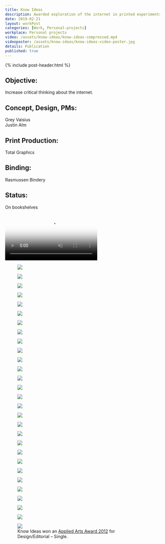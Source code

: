 ```yaml
---
title: Know Ideas
description: Awarded exploration of the internet in printed experiments.
date: 2019-02-21
layout: workPost
categories: [Work, Personal-projects]
workplace: Personal projects
video: /assets/know-ideas/know-ideas-compressed.mp4
videoposter: /assets/know-ideas/know-ideas-video-poster.jpg
details: Publication
published: true
---
```


<div class="mw-1024  u-mar-auto  u-mar-b05">
    {% include post-header.html %}
    <div class="project-metadata  u-mar-auto  u-mar-t05  u-mar-b00">
        <div class="objective">
            <h2 class="as-h5  u-noMargin  u-mar-b01"><strong>Objective</strong>:</h2>
            <p class="u-noMargin  u-mar-b02">Increase critical thinking about the internet.</p>
        </div>
        <div>
            <h2 class="as-h5  u-noMargin  u-mar-b01"><strong>Concept, Design, PMs</strong>:</h2>
            <p class="u-noMargin  u-mar-b02">Grey Vaisius<br>Justin Alm</p>
        </div>
        <div>
            <h2 class="as-h5  u-noMargin  u-mar-b01"><strong>Print Production</strong>:</h2>
            <p class="u-noMargin  u-mar-b02">Total Graphics</p>
        </div>
        <div>
            <h2 class="as-h5  u-noMargin  u-mar-b01"><strong>Binding</strong>:</h2>
            <p class="u-noMargin  u-mar-b02">Rasmussen Bindery</p>
        </div>
        <div>
            <h2 class="as-h5  u-noMargin  u-mar-b01"><strong>Status</strong>:</h2>
            <p class="u-noMargin  u-mar-b02">On bookshelves</p>
        </div>
    </div>
</div>

<div class="mw-1024  u-mar-auto  u-mar-b04">
    <div class="Grid  Grid--withGutters">
        <div class="Grid-cell  u-size1of1">
            <div class="media">
                <video autoplay loop muted playsinline type="video/mp4" src="/assets/know-ideas/know-ideas-in-article2.mp4" poster="/assets/know-ideas/know-ideas-video-poster.jpg"></video>
            </div>
        </div>
        <div class="Grid-cell  u-size1of2">
            <figure>
                <img src="/assets/know-ideas/know-ideas-cover.jpg"/>
            </figure>
        </div>
        <div class="Grid-cell  u-size1of2">
            <figure>
                <img src="/assets//know-ideas/know-ideas-back-cover.jpg"/>
            </figure>
        </div>
        <div class="Grid-cell  u-size1of2">
            <figure>
                <img src="/assets/know-ideas/ki-93.jpg"/>
            </figure>
        </div>
        <div class="Grid-cell  u-size1of2">
            <figure>
                <img src="/assets//know-ideas/know-ideas-pages.jpg"/>
            </figure>
        </div>
        <div class="Grid-cell  u-size1of4">
            <figure>
                <img src="/assets/know-ideas/ki-11.jpg"/>
            </figure>
        </div>
        <div class="Grid-cell  u-size1of4">
            <figure>
                <img src="/assets//know-ideas/ki-12.jpg"/>
            </figure>
        </div>
        <div class="Grid-cell  u-size1of4">
            <figure>
                <img src="/assets/know-ideas/ki-13.jpg"/>
            </figure>
        </div>
        <div class="Grid-cell  u-size1of4">
            <figure>
                <img src="/assets//know-ideas/ki-14.jpg"/>
            </figure>
        </div>
        <div class="Grid-cell  u-size1of2">
            <figure>
                <img src="/assets/know-ideas/ki-43.jpg"/>
            </figure>
        </div>
        <div class="Grid-cell  u-size1of2">
            <figure>
                <img src="/assets//know-ideas/ki-44.jpg"/>
            </figure>
        </div>
        <div class="Grid-cell  u-size1of3">
            <figure>
                <img src="/assets/know-ideas/ki-32.jpg"/>
            </figure>
        </div>
        <div class="Grid-cell  u-size1of3">
            <figure>
                <img src="/assets//know-ideas/ki-33.jpg"/>
            </figure>
        </div>
        <div class="Grid-cell  u-size1of3">
            <figure>
                <img src="/assets/know-ideas/ki-34.jpg"/>
            </figure>
        </div>
        <div class="Grid-cell  u-size1of2">
            <figure>
                <img src="/assets/know-ideas/ki-28.jpg"/>
            </figure>
        </div>
        <div class="Grid-cell  u-size1of2">
            <figure>
                <img src="/assets//know-ideas/ki-29.jpg"/>
            </figure>
        </div>
        <div class="Grid-cell  u-size1of3">
            <figure>
                <img src="/assets/know-ideas/ki-49.jpg"/>
            </figure>
        </div>
        <div class="Grid-cell  u-size1of3">
            <figure>
                <img src="/assets//know-ideas/ki-50.jpg"/>
            </figure>
        </div>
        <div class="Grid-cell  u-size1of3">
            <figure>
                <img src="/assets/know-ideas/ki-51.jpg"/>
            </figure>
        </div>
        <div class="Grid-cell  u-size1of2">
            <figure>
                <img src="/assets/know-ideas/ki-54.jpg"/>
            </figure>
        </div>
        <div class="Grid-cell  u-size1of2">
            <figure>
                <img src="/assets//know-ideas/ki-55.jpg"/>
            </figure>
        </div>
        <div class="Grid-cell  u-size1of3">
            <figure>
                <img src="/assets/know-ideas/ki-19.jpg"/>
            </figure>
        </div>
        <div class="Grid-cell  u-size1of3">
            <figure>
                <img src="/assets//know-ideas/ki-21.jpg"/>
            </figure>
        </div>
        <div class="Grid-cell  u-size1of3">
            <figure>
                <img src="/assets/know-ideas/ki-24.jpg"/>
            </figure>
        </div>
        <div class="Grid-cell  u-size1of2">
            <figure>
                <img src="/assets/know-ideas/ki-58.jpg"/>
            </figure>
        </div>
        <div class="Grid-cell  u-size1of2">
            <figure>
                <img src="/assets//know-ideas/ki-76.jpg"/>
            </figure>
        </div>
        <div class="Grid-cell  u-size1of3">
            <figure>
                <img src="/assets//know-ideas/know-ideas-process.jpg"/>
            </figure>
        </div>
        <div class="Grid-cell  u-size1of3">
            <figure>
                <img src="/assets/know-ideas/know-ideas-full-cover.jpg"/>
            </figure>
        </div>
        <div class="Grid-cell  u-size1of3">
            <figure>
                <img src="/assets/know-ideas/know-ideas-exhibition-space.jpg"/>
            </figure>
        </div>
        <div class="Grid-cell  u-size1of1">
            <figure>
                <img src="/assets/know-ideas/know-ideas-applied-arts-award.jpg"/>
                <figcaption>Know Ideas won an <a href="http://www.appliedartsmag.com/winners_gallery/student/?id=981&year=2012&clip=1" target="_blank">Applied Arts Award 2012</a> for Design/Editorial – Single.</figcaption>
            </figure>
        </div>
    </div>
</div>